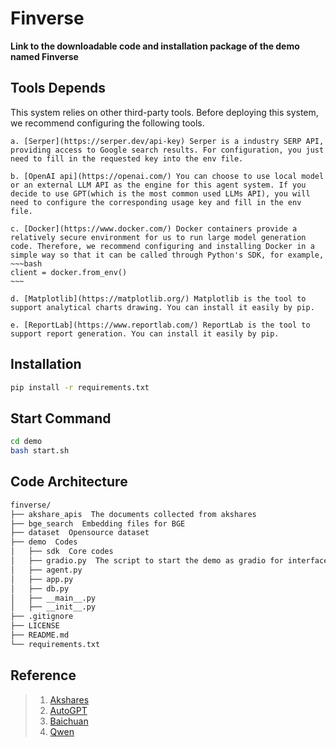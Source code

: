 # Finverse
**Link to the downloadable code and installation package of the demo named Finverse**

## Tools Depends

This system relies on other third-party tools. Before deploying this system, we recommend configuring the following tools.

    a. [Serper](https://serper.dev/api-key) Serper is a industry SERP API, providing access to Google search results. For configuration, you just need to fill in the requested key into the env file.

    b. [OpenAI api](https://openai.com/) You can choose to use local model or an external LLM API as the engine for this agent system. If you decide to use GPT(which is the most common used LLMs API), you will need to configure the corresponding usage key and fill in the env file.

    c. [Docker](https://www.docker.com/) Docker containers provide a relatively secure environment for us to run large model generation code. Therefore, we recommend configuring and installing Docker in a simple way so that it can be called through Python's SDK, for example, 
    ~~~bash
    client = docker.from_env()
    ~~~

    d. [Matplotlib](https://matplotlib.org/) Matplotlib is the tool to support analytical charts drawing. You can install it easily by pip.

    e. [ReportLab](https://www.reportlab.com/) ReportLab is the tool to support report generation. You can install it easily by pip.


## Installation
~~~bash
pip install -r requirements.txt
~~~

## Start Command
~~~bash
cd demo
bash start.sh
~~~

## Code Architecture
~~~bash
finverse/
├── akshare_apis  The documents collected from akshares
├── bge_search  Embedding files for BGE
├── dataset  Opensource dataset
├── demo  Codes
│   ├── sdk  Core codes
│   ├── gradio.py  The script to start the demo as gradio for interface
│   ├── agent.py
│   ├── app.py
│   ├── db.py
│   ├── __main__.py
│   ├── __init__.py
├── .gitignore
├── LICENSE
├── README.md
└── requirements.txt 
~~~


## Reference
> 1. [Akshares](https://github.com/akfamily/akshare)
> 2. [AutoGPT](https://github.com/Significant-Gravitas/AutoGPT)
> 3. [Baichuan](https://github.com/baichuan-inc/Baichuan2)
> 4. [Qwen](https://github.com/QwenLM/Qwen)

